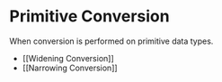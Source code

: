# Primitive Conversion

When conversion is performed on primitive data types.

- [[Widening Conversion]]
- [[Narrowing Conversion]]
